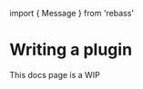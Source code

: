 import { Message } from 'rebass'

# Writing a plugin

<Message>
  This docs page is a WIP
</Message>
